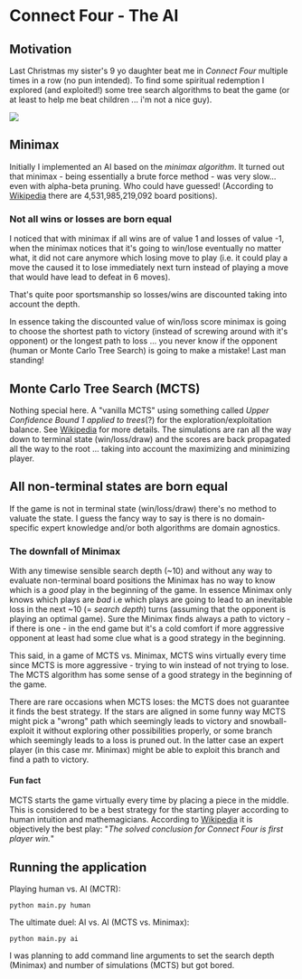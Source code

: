 # Connect Four - The AI

## Motivation
Last Christmas my sister's 9 yo daughter beat me in *Connect Four* multiple times in a row (no pun intended). To find some spiritual redemption I explored (and exploited!) some tree search algorithms to beat the game (or at least to help me beat children ... i'm not a nice guy).

![](https://upload.wikimedia.org/wikipedia/en/7/79/Connect_4_Board_and_Box.jpg)

## Minimax
Initially I implemented an AI based on the *minimax algorithm*. It turned out that minimax - being essentially a brute force method - was very slow... even with alpha-beta pruning. Who could have guessed!
(According to [Wikipedia](https://en.wikipedia.org/wiki/Monte_Carlo_tree_search)  there are 4,531,985,219,092 board positions).

### Not all wins or losses are born equal
I noticed that with minimax if all wins are of value 1 and losses of value -1, when the minimax notices that it's going to win/lose eventually no matter what, it did not care anymore which losing move to play (i.e. it could play a move the caused it to lose immediately next turn instead of playing a move that would have lead to defeat in 6 moves).

That's quite poor sportsmanship so losses/wins are discounted taking into account the depth.

In essence taking the discounted value of win/loss score minimax is going to choose the shortest path to victory (instead of screwing around with it's opponent) or the longest path to loss ... you never know if the opponent (human or Monte Carlo Tree Search) is going to make a mistake! Last man standing!

## Monte Carlo Tree Search (MCTS)

Nothing special here. A "vanilla MCTS" using something called *Upper Confidence Bound 1 applied to trees*(?) for the exploration/exploitation balance. See [Wikipedia](https://en.wikipedia.org/wiki/Monte_Carlo_tree_search#Exploration_and_exploitation) for more details. The simulations are ran all the way down to terminal state (win/loss/draw) and the scores are back propagated all the way to the root ... taking into account the maximizing and minimizing player.

##  All non-terminal states are born equal

If the game is not in terminal state (win/loss/draw) there's no method to valuate the state. I guess the fancy way to say is there is no domain-specific expert knowledge and/or both algorithms are domain agnostics.

### The downfall of Minimax

With any timewise sensible search depth (~10) and without any way to evaluate non-terminal board positions the Minimax has no way to know which is a *good* play in the beginning of the game. In essence Minimax only knows which plays are *bad* i.e which plays are going to lead to an inevitable loss in the next ~10 (= *search depth*) turns (assuming that the opponent is playing an optimal game). Sure the Minimax finds always a path to victory - if there is one - in the end game but it's a cold comfort if more aggressive opponent at least had some clue what is a good strategy in the beginning.

This said, in a game of MCTS vs. Minimax, MCTS wins virtually every time since MCTS is more aggressive - trying to win instead of not trying to lose. The MCTS algorithm has some sense of a good strategy in the beginning of the game.

There are rare occasions when MCTS loses: the MCTS does not guarantee it finds the best strategy. If the stars are aligned in some funny way MCTS might pick a "wrong" path which seemingly leads to victory and snowball-exploit it without exploring other possibilities properly, or some branch which seemingly leads to a loss is pruned out. In the latter case an expert player (in this case mr. Minimax) might be able to exploit this branch and find a path to victory.

#### Fun fact

MCTS starts the game virtually every time by placing a piece in the middle. This is considered to be a best strategy for the starting player according to human intuition and mathemagicians. According to [Wikipedia](https://en.wikipedia.org/wiki/Connect_Four#Mathematical_solution) it is objectively the best play: "*The solved conclusion for Connect Four is first player win.*"

## Running the application

Playing human vs. AI (MCTR):
```
python main.py human
```

The ultimate duel: AI vs. AI (MCTS vs. Minimax):
```
python main.py ai
```
I was planning to add command line arguments to set the search depth (Minimax) and number of simulations (MCTS) but got bored.
